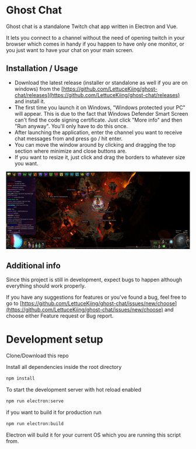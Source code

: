# Ghost Chat

Ghost chat is a standalone Twitch chat app written in Electron and Vue.

It lets you connect to a channel without the need of opening twitch in your browser which comes in handy if you happen to have only one monitor,
or you just want to have your chat on your main screen.

## Installation / Usage

- Download the latest release (installer or standalone as well if you are on windows) from the [https://github.com/LettuceKiing/ghost-chat/releases](https://github.com/LettuceKiing/ghost-chat/releases) and install it.
- The first time you launch it on Windows, "Windows protected your PC" will appear. This is due to the fact that Windows Defender Smart Screen can't find the code signing certificate. Just click "More info" and then "Run anyway". You'll only have to do this once.
- After launching the application, enter the channel you want to receive chat messages from and press go / hit enter.
- You can move the window around by clicking and dragging the top section where minimize and close buttons are.
- If you want to resize it, just click and drag the borders to whatever size you want.

![png](markdown-stuff/example.png)

## Additional info

Since this project is still in development, expect bugs to happen although everything should work properly.

If you have any suggestions for features or you've found a bug, feel free to go to [https://github.com/LettuceKiing/ghost-chat/issues/new/choose](https://github.com/LettuceKiing/ghost-chat/issues/new/choose) and choose either Feature request or Bug report.

# Development setup

Clone/Download this repo

Install all dependencies inside the root directory

```bash
npm install
```

To start the development server with hot reload enabled

```bash
npm run electron:serve
```

if you want to build it for production run

```bash
npm run electron:build
```

Electron will build it for your current OS which you are running this script from.
